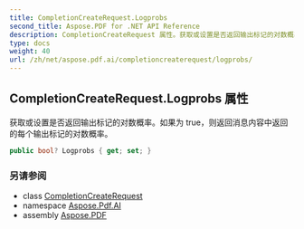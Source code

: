 ```yaml
---
title: CompletionCreateRequest.Logprobs
second_title: Aspose.PDF for .NET API Reference
description: CompletionCreateRequest 属性。获取或设置是否返回输出标记的对数概率。如果为 true，则返回消息内容中返回的每个输出标记的对数概率。
type: docs
weight: 40
url: /zh/net/aspose.pdf.ai/completioncreaterequest/logprobs/
---
```

## CompletionCreateRequest.Logprobs 属性

获取或设置是否返回输出标记的对数概率。如果为 true，则返回消息内容中返回的每个输出标记的对数概率。

```csharp
public bool? Logprobs { get; set; }
```

### 另请参阅

* class [CompletionCreateRequest](../)
* namespace [Aspose.Pdf.AI](../../../aspose.pdf.ai/)
* assembly [Aspose.PDF](../../../)